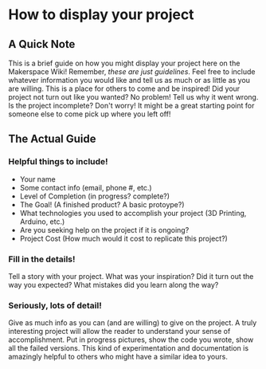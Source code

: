 <!-- TITLE: How To Display Your Project -->
<!-- SUBTITLE: A quick how-to guide on writing about your project -->

# How to display your project
## A Quick Note
This is a brief guide on how you might display your project here on the Makerspace Wiki! Remember, *these are just guidelines*. Feel free to include whatever information you would like and tell us as much or as little as you are willing. This is a place for others to come and be inspired! Did your project not turn out like you wanted? No problem! Tell us why it went wrong. Is the project incomplete? Don't worry! It might be a great starting point for someone else to come pick up where you left off!

## The Actual Guide
### Helpful things to include!
* Your name
* Some contact info (email, phone #, etc.)
* Level of Completion (in progress? complete?)
* The Goal! (A finished product? A basic protoype?)
* What technologies you used to accomplish your project (3D Printing, Arduino, etc.)
* Are you seeking help on the project if it is ongoing? 
* Project Cost (How much would it cost to replicate this project?)

### Fill in the details!
Tell a story with your project. What was your inspiration? Did it turn out the way you expected? What mistakes did you learn along the way?
### Seriously, lots of detail!
Give as much info as you can (and are willing) to give on the project. A truly interesting project will allow the reader to understand your sense of accomplishment. Put in progress pictures, show the code you wrote, show all the failed versions. This kind of experimentation and documentation is amazingly helpful to others who might have a similar idea to yours.